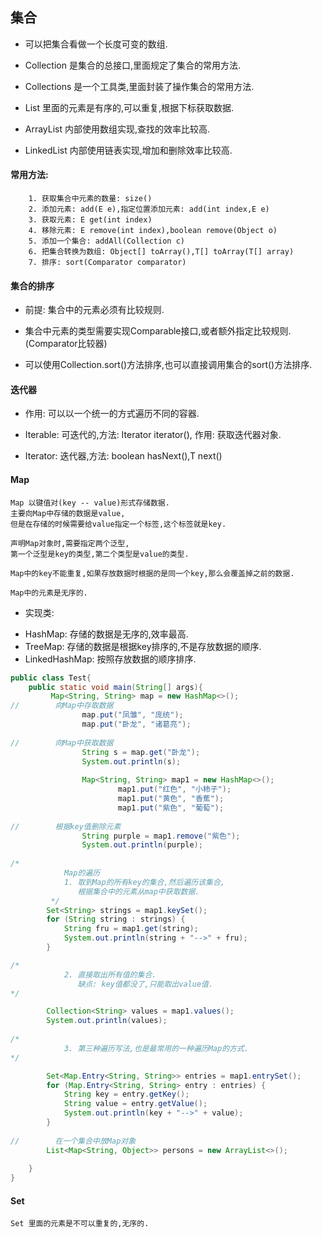 ## 集合

* 可以把集合看做一个长度可变的数组.
- Collection 是集合的总接口,里面规定了集合的常用方法.
* Collections 是一个工具类,里面封装了操作集合的常用方法.
- List 里面的元素是有序的,可以重复,根据下标获取数据.
* ArrayList 内部使用数组实现,查找的效率比较高.
- LinkedList 内部使用链表实现,增加和删除效率比较高.

#### 常用方法:

```
    1. 获取集合中元素的数量: size()
    2. 添加元素: add(E e),指定位置添加元素: add(int index,E e)
    3. 获取元素: E get(int index)
    4. 移除元素: E remove(int index),boolean remove(Object o)
    5. 添加一个集合: addAll(Collection c)
    6. 把集合转换为数组: Object[] toArray(),T[] toArray(T[] array)
    7. 排序: sort(Comparator comparator)
```

#### 集合的排序

* 前提: 集合中的元素必须有比较规则.
- 集合中元素的类型需要实现Comparable接口,或者额外指定比较规则.(Comparator比较器)
* 可以使用Collection.sort()方法排序,也可以直接调用集合的sort()方法排序.

#### 迭代器

* 作用: 可以以一个统一的方式遍历不同的容器.
- Iterable<T>: 可迭代的,方法: Iterator<T> iterator(), 作用: 获取迭代器对象.
* Iterator<T>: 迭代器,方法: boolean hasNext(),T next()

#### Map

    Map 以键值对(key -- value)形式存储数据.
    主要向Map中存储的数据是value,
    但是在存储的时候需要给value指定一个标签,这个标签就是key.
            
    声明Map对象时,需要指定两个泛型,
    第一个泛型是key的类型,第二个类型是value的类型.
    
    Map中的key不能重复,如果存放数据时根据的是同一个key,那么会覆盖掉之前的数据.
                
    Map中的元素是无序的.
    
* 实现类:

- HashMap: 存储的数据是无序的,效率最高.
- TreeMap: 存储的数据是根据key排序的,不是存放数据的顺序.
- LinkedHashMap: 按照存放数据的顺序排序.
    
````java
public class Test{
    public static void main(String[] args){
         Map<String, String> map = new HashMap<>();
//        向Map中存取数据
                map.put("凤雏", "庞统");
                map.put("卧龙", "诸葛亮");
                
//        向Map中获取数据
                String s = map.get("卧龙");
                System.out.println(s);
                
                Map<String, String> map1 = new HashMap<>();
                        map1.put("红色", "小柿子");
                        map1.put("黄色", "香蕉");
                        map1.put("紫色", "葡萄");
                
//        根据key值删除元素
                String purple = map1.remove("紫色");
                System.out.println(purple);
                
/*
            Map的遍历
            1. 取到Map的所有key的集合,然后遍历该集合,
               根据集合中的元素从map中获取数据.
         */
        Set<String> strings = map1.keySet();
        for (String string : strings) {
            String fru = map1.get(string);
            System.out.println(string + "-->" + fru);
        }

/*
            2. 直接取出所有值的集合.
               缺点: key值都没了,只能取出value值.
*/

        Collection<String> values = map1.values();
        System.out.println(values);  
          
/*
            3. 第三种遍历写法,也是最常用的一种遍历Map的方式.
*/

        Set<Map.Entry<String, String>> entries = map1.entrySet();
        for (Map.Entry<String, String> entry : entries) {
            String key = entry.getKey();
            String value = entry.getValue();
            System.out.println(key + "-->" + value);
        }
        
//        在一个集合中放Map对象
        List<Map<String, Object>> persons = new ArrayList<>();
        
    }
}
````

#### Set

    Set 里面的元素是不可以重复的,无序的.